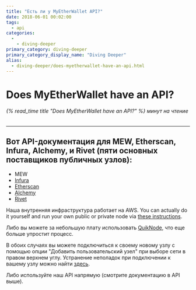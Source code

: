 ```yaml
---
title: "Есть ли у MyEtherWallet API?"
date: 2018-06-01 00:02:00
tags:
  - api
categories:
  - 
    - diving-deeper
primary_category: diving-deeper
primary_category_display_name: "Diving Deeper"
alias:
  - diving-deeper/does-myetherwallet-have-an-api.html
---
```


# __Does MyEtherWallet have an API?__
###### {% read_time title "Does MyEtherWallet have an API?" %} минут на чтение
***

## __Вот API-документация для MEW, Etherscan, Infura, Alchemy, и Rivet (пяти основных поставщиков публичных узлов):__

* MEW
* [Infura](https://infura.io/#how-to)
* [Etherscan](https://etherscan.io/apis)
* [Alchemy](https://docs.alchemyapi.io/)
* [Rivet](https://rivet.cloud/)

Наша внутренняя инфраструктура работает на AWS. You can actually do it yourself and run your own public or private node via [these instructions](https://github.com/MyEtherWallet/docker-geth-lb).

Либо вы можете за небольшую плату использовать [QuikNode](https://quiknode.io/), что еще больше упростит процесс.

В обоих случаях вы можете подключиться к своему новому узлу с помощью опции "Добавить пользовательский узел" при выборе сети в правом верхнем углу. Устранение неполадок при подключении к вашему узлу можно найти [здесь](/@@@@@@/networks-and-nodes/unable-to-connect-to-custom-node/).

Либо используйте наш API напрямую (смотрите документацию в API выше).
